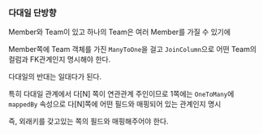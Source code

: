 ### 다대일 단방향

Member와 Team이 있고 하나의 Team은 여러 Member를 가질 수 있기에

Member쪽에 Team 객체를 가진 `ManyToOne`을 걸고 `JoinColumn`으로 어떤 Team의 컬럼과 FK관계인지 명시해야 한다.

다대일의 반대는 일대다가 된다.

특히 다대일 관계에서 다[N] 쪽이 연관관계 주인이므로 1쪽에는 `OneToMany`에 `mappedBy` 속성으로 다[N]쪽에 어떤 필드와 매핑되어 있는 관계인지 명시

즉, 외래키를 갖고있는 쪽의 필드와 매핑해주어야 한다.

